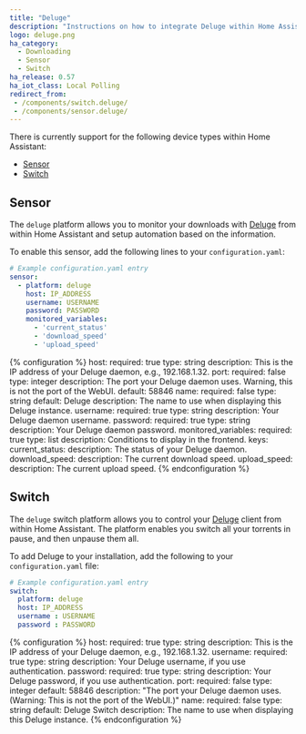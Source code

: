 ```yaml
---
title: "Deluge"
description: "Instructions on how to integrate Deluge within Home Assistant."
logo: deluge.png
ha_category:
  - Downloading
  - Sensor
  - Switch
ha_release: 0.57
ha_iot_class: Local Polling
redirect_from:
 - /components/switch.deluge/
 - /components/sensor.deluge/
---
```


There is currently support for the following device types within Home Assistant:

- [Sensor](#sensor)
- [Switch](#switch)

## Sensor

The `deluge` platform allows you to monitor your downloads with [Deluge](http://deluge-torrent.org/) from within Home Assistant and setup automation based on the information.

To enable this sensor, add the following lines to your `configuration.yaml`:

```yaml
# Example configuration.yaml entry
sensor:
  - platform: deluge
    host: IP_ADDRESS
    username: USERNAME
    password: PASSWORD
    monitored_variables:
      - 'current_status'
      - 'download_speed'
      - 'upload_speed'
```

{% configuration %}
host:
  required: true
  type: string
  description: This is the IP address of your Deluge daemon, e.g., 192.168.1.32.
port:
  required: false
  type: integer
  description: The port your Deluge daemon uses. Warning, this is not the port of the WebUI.
  default: 58846
name:
  required: false
  type: string
  default: Deluge
  description: The name to use when displaying this Deluge instance.
username:
  required: true
  type: string
  description: Your Deluge daemon username.
password:
  required: true
  type: string
  description: Your Deluge daemon password.
monitored_variables:
  required: true
  type: list
  description: Conditions to display in the frontend.
  keys:
    current_status:
      description: The status of your Deluge daemon.
    download_speed:
      description: The current download speed.
    upload_speed:
      description: The current upload speed.
  {% endconfiguration %}

## Switch

The `deluge` switch platform allows you to control your [Deluge](http://deluge-torrent.org/) client from within Home Assistant. The platform enables you switch all your torrents in pause, and then unpause them all.

To add Deluge to your installation, add the following to your `configuration.yaml` file:

```yaml
# Example configuration.yaml entry
switch:
  platform: deluge
  host: IP_ADDRESS
  username : USERNAME
  password : PASSWORD
```

{% configuration %}
host:
  required: true
  type: string
  description: This is the IP address of your Deluge daemon, e.g., 192.168.1.32.
username:
  required: true
  type: string
  description: Your Deluge username, if you use authentication.
password:
  required: true
  type: string
  description: Your Deluge password, if you use authentication.
port:
  required: false
  type: integer
  default: 58846
  description: "The port your Deluge daemon uses. (Warning: This is not the port of the WebUI.)"
name:
  required: false
  type: string
  default: Deluge Switch
  description: The name to use when displaying this Deluge instance.
{% endconfiguration %}
